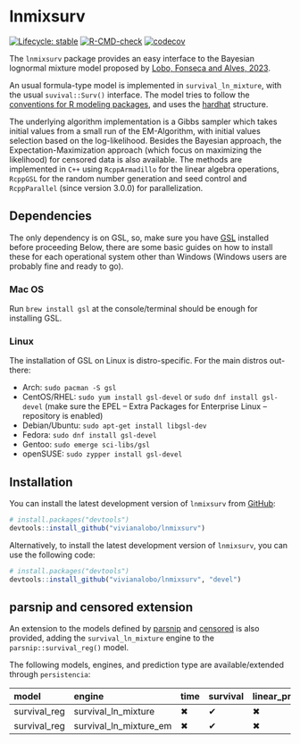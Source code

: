 
<!-- README.md is generated from README.Rmd. Please edit that file -->

# lnmixsurv

<!-- badges: start -->

[![Lifecycle:
stable](https://lifecycle.r-lib.org/articles/figures/lifecycle-stable.svg)](https://lifecycle.r-lib.org/articles/stages.html#stable)
[![R-CMD-check](https://github.com/vivianalobo/lnmixsurv/actions/workflows/R-CMD-check.yaml/badge.svg)](https://github.com/vivianalobo/lnmixsurv/actions/workflows/R-CMD-check.yaml)
[![codecov](https://codecov.io/gitlab/victorsney/lnmixsurv/branch/master/graph/badge.svg?token=HU74ZZQ7MD)](https://app.codecov.io/gitlab/victorsney/lnmixsurv)
<!-- badges: end -->

The `lnmixsurv` package provides an easy interface to the Bayesian
lognormal mixture model proposed by [Lobo, Fonseca and Alves,
2023](https://www.cambridge.org/core/journals/annals-of-actuarial-science/article/abs/lapse-risk-modeling-in-insurance-a-bayesian-mixture-approach/EDA511D313959D9A4040C51289A29B4A).

An usual formula-type model is implemented in `survival_ln_mixture`,
with the usual `suvival::Surv()` interface. The model tries to follow
the [conventions for R modeling
packages](https://tidymodels.github.io/model-implementation-principles/),
and uses the [hardhat](https://hardhat.tidymodels.org/) structure.

The underlying algorithm implementation is a Gibbs sampler which takes
initial values from a small run of the EM-Algorithm, with initial values
selection based on the log-likelihood. Besides the Bayesian approach,
the Expectation-Maximization approach (which focus on maximizing the
likelihood) for censored data is also available. The methods are
implemented in `C++` using `RcppArmadillo` for the linear algebra
operations, `RcppGSL` for the random number generation and seed control
and `RcppParallel` (since version 3.0.0) for parallelization.

## Dependencies

The only dependency is on GSL, so, make sure you have
[GSL](https://www.gnu.org/software/gsl/) installed before proceeding
Below, there are some basic guides on how to install these for each
operational system other than Windows (Windows users are probably fine
and ready to go).

### Mac OS

Run `brew install gsl` at the console/terminal should be enough for
installing GSL.

### Linux

The installation of GSL on Linux is distro-specific. For the main
distros out-there:

- Arch: `sudo pacman -S gsl`
- CentOS/RHEL: `sudo yum install gsl-devel` or
  `sudo dnf install gsl-devel` (make sure the EPEL – Extra Packages for
  Enterprise Linux – repository is enabled)
- Debian/Ubuntu: `sudo apt-get install libgsl-dev`
- Fedora: `sudo dnf install gsl-devel`
- Gentoo: `sudo emerge sci-libs/gsl`
- openSUSE: `sudo zypper install gsl-devel`

## Installation

You can install the latest development version of `lnmixsurv` from
[GitHub](https://github.com/):

``` r
# install.packages("devtools")
devtools::install_github("vivianalobo/lnmixsurv")
```

Alternatively, to install the latest development version of `lnmixsurv`,
you can use the following code:

``` r
# install.packages("devtools")
devtools::install_github("vivianalobo/lnmixsurv", "devel")
```

## parsnip and censored extension

An extension to the models defined by
[parsnip](https://parsnip.tidymodels.org/index.html) and
[censored](https://censored.tidymodels.org/articles/examples.html) is
also provided, adding the `survival_ln_mixture` engine to the
`parsnip::survival_reg()` model.

The following models, engines, and prediction type are
available/extended through `persistencia`:

| model        | engine                 | time | survival | linear_pred | raw | quantile | hazard |
|:-------------|:-----------------------|:-----|:---------|:------------|:----|:---------|:-------|
| survival_reg | survival_ln_mixture    | ✖    | ✔        | ✖           | ✖   | ✖        | ✔      |
| survival_reg | survival_ln_mixture_em | ✖    | ✔        | ✖           | ✖   | ✖        | ✔      |
